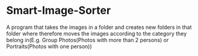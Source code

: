 # Smart-Image-Sorter
A program that takes the images in a folder and creates new folders in that folder where therefore moves the images according to the category they belong in(E.g. Group Photos(Photos with more than 2 persons) or Portraits(Photos with one person))
